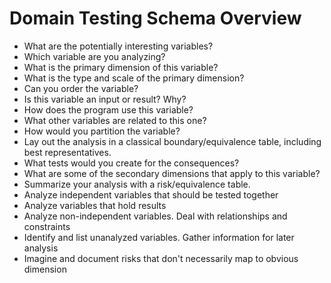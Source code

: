 # Domain Testing Schema Overview

- What are the potentially interesting variables? 
- Which variable are you analyzing?
- What is the primary dimension of this variable?
- What is the type and scale of the primary dimension?
- Can you order the variable?
- Is this variable an input or result?  Why?
- How does the program use this variable?
- What other variables are related to this one?
- How would you partition the variable?
- Lay out the analysis in a classical boundary/equivalence table, including best representatives.
- What tests would you create for the consequences? 
- What are some of the secondary dimensions that apply to this variable? 
- Summarize your analysis with a risk/equivalence table.
- Analyze independent variables that should be tested together
- Analyze variables that hold results
- Analyze non-independent variables. Deal with relationships and constraints
- Identify and list unanalyzed variables. Gather information for later analysis
- Imagine and document risks that don't necessarily map to obvious dimension